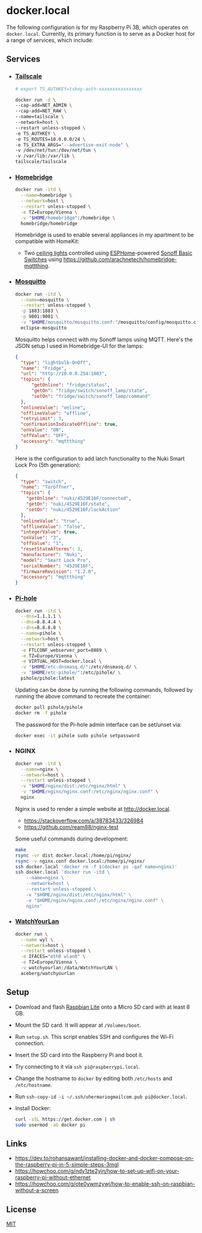 # docker.local

The following configuration is for my Raspberry Pi 3B, which operates on
`docker.local`. Currently, its primary function is to serve as a Docker host for
a range of services, which include:

## Services

- ### [Tailscale](https://tailscale.com)

  ```sh
  # export TS_AUTHKEY=tskey-auth-xxxxxxxxxxxxxxxx

  docker run -d \
  --cap-add=NET_ADMIN \
  --cap-add=NET_RAW \
  --name=tailscale \
  --network=host \
  --restart unless-stopped \
  -e TS_AUTHKEY \
  -e TS_ROUTES=10.0.0.0/24 \
  -e TS_EXTRA_ARGS="--advertise-exit-node" \
  -v /dev/net/tun:/dev/net/tun \
  -v /var/lib:/var/lib \
  tailscale/tailscale
  ```

- ### [Homebridge](https://github.com/homebridge/docker-homebridge)

  ```sh
  docker run -itd \
    --name=homebridge \
    --network=host \
    --restart unless-stopped \
    -e TZ=Europe/Vienna \
    -v "$HOME/homebridge":/homebridge \
    homebridge/homebridge
  ```

  Homebridge is used to enable several appliances in my apartment to be compatible with HomeKit:

  - Two [ceiling lights](https://amzn.to/3iQLGHk) controlled using
    [ESPHome](https://esphome.io)-powered [Sonoff Basic
    Switches](https://amzn.to/3mHHUSV) using
    <https://github.com/arachnetech/homebridge-mqttthing>.

- ### [Mosquitto](https://mosquitto.org)

  ```sh
  docker run -itd \
    --name=mosquitto \
    --restart unless-stopped \
    -p 1883:1883 \
    -p 9001:9001 \
    -v "$HOME/mosquitto/mosquitto.conf:"/mosquitto/config/mosquitto.conf \
    eclipse-mosquitto
  ```

  Mosquitto helps connect with my Sonoff lamps using MQTT. Here's the JSON setup
  I used in Homebridge-UI for the lamps:

  ```json
  {
    "type": "lightbulb-OnOff",
    "name": "Fridge",
    "url": "http://10.0.0.254:1883",
    "topics": {
        "getOnline": "fridge/status",
        "getOn": "fridge/switch/sonoff_lamp/state",
        "setOn": "fridge/switch/sonoff_lamp/command"
    },
    "onlineValue": "online",
    "offlineValue": "offline",
    "retryLimit": 3,
    "confirmationIndicateOffline": true,
    "onValue": "ON",
    "offValue": "OFF",
    "accessory": "mqttthing"
  }
  ```

  Here is the configuration to add latch functionality to the Nuki Smart Lock Pro (5th generation):

  ```json
  {
    "type": "switch",
    "name": "Türöffner",
    "topics": {
      "getOnline": "nuki/4529E16F/connected",
      "getOn": "nuki/4529E16F/state",
      "setOn": "nuki/4529E16F/lockAction"
    },
    "onlineValue": "true",
    "offlineValue": "false",
    "integerValue": true,
    "onValue": "3",
    "offValue": "1",
    "resetStateAfterms": 3,
    "manufacturer": "Nuki",
    "model": "Smart Lock Pro",
    "serialNumber": "4529E16F",
    "firmwareRevision": "1.2.0",
    "accessory": "mqttthing"
  }
  ```

- ### [Pi-hole](https://pi-hole.net)

  ```sh
  docker run -itd \
    --dns=1.1.1.1 \
    --dns=8.8.4.4 \
    --dns=8.8.8.8 \
    --name=pihole \
    --network=host \
    --restart unless-stopped \
    -e FTLCONF_webserver_port=8889 \
    -e TZ=Europe/Vienna \
    -e VIRTUAL_HOST=docker.local \
    -v "$HOME/etc-dnsmasq.d/":/etc/dnsmasq.d/ \
    -v "$HOME/etc-pihole/":/etc/pihole/ \
    pihole/pihole:latest
  ```

  Updating can be done by running the following commands, followed by running
  the above command to recreate the container:

  ```sh
  docker pull pihole/pihole
  docker rm -f pihole
  ```

  The password for the Pi-hole admin interface can be set/unset via:

  ```sh
  docker exec -it pihole sudo pihole setpassword
  ```

- ### NGINX

  ```sh
  docker run -itd \
    --name=nginx \
    --network=host \
    --restart unless-stopped \
    -v "$HOME/nginx/dist:/etc/nginx/html" \
    -v "$HOME/nginx/nginx.conf:/etc/nginx/nginx.conf" \
    nginx
  ```

  Nginx is used to render a simple website at <http://docker.local>.

  - <https://stackoverflow.com/a/38783433/326984>
  - <https://github.com/ream88/nginx-test>

  Some useful commands during development:

  ```sh
  make
  rsync -vr dist docker.local:/home/pi/nginx/
  rsync -v nginx.conf docker.local:/home/pi/nginx/
  ssh docker.local 'docker rm -f $(docker ps -qaf name=nginx)'
  ssh docker.local 'docker run -itd \
      --name=nginx \
      --network=host \
      --restart unless-stopped \
      -v "$HOME/nginx/dist:/etc/nginx/html" \
      -v "$HOME/nginx/nginx.conf:/etc/nginx/nginx.conf" \
      nginx'
  ```

- ### [WatchYourLan](https://github.com/aceberg/WatchYourLAN)

  ```sh
  docker run \
    --name wyl \
    --network=host \
    --restart unless-stopped \
    -e IFACES="eth0 wlan0" \
    -e TZ=Europe/Vienna \
    -v watchyourlan:/data/WatchYourLAN \
    aceberg/watchyourlan
  ```

## Setup

- Download and flash [Raspbian Lite](https://www.raspberrypi.org/downloads/raspbian/) onto a Micro SD card with at least 8 GB.
- Mount the SD card. It will appear at `/Volumes/boot`.
- Run `setup.sh`. This script enables SSH and configures the Wi-Fi connection.
- Insert the SD card into the Raspberry Pi and boot it.
- Try connecting to it via `ssh pi@raspberrypi.local`.
- Change the hostname to `docker` by editing both `/etc/hosts` and `/etc/hostname`.
- Run `ssh-copy-id -i ~/.ssh/uhermariogmailcom.pub pi@docker.local`.
- Install Docker:

  ```sh
  curl -sSL https://get.docker.com | sh
  sudo usermod -aG docker pi
  ```

## Links

- <https://dev.to/rohansawant/installing-docker-and-docker-compose-on-the-raspberry-pi-in-5-simple-steps-3mgl>
- <https://howchoo.com/g/ndy1zte2yjn/how-to-set-up-wifi-on-your-raspberry-pi-without-ethernet>
- <https://howchoo.com/g/ote0ywmzywj/how-to-enable-ssh-on-raspbian-without-a-screen>

## License

[MIT](LICENSE.md)
